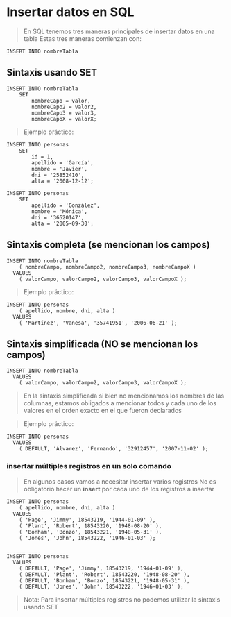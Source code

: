 # Insertar datos en SQL

> En SQL tenemos tres maneras principales de insertar datos en una tabla
> Estas tres maneras comienzan con:

    INSERT INTO nombreTabla

## Sintaxis usando SET 

    INSERT INTO nombreTabla  
        SET  
            nombreCapo = valor,  
            nombreCapo2 = valor2,  
            nombreCapo3 = valor3,  
            nombreCapoX = valorX;    

> Ejemplo práctico:

    INSERT INTO personas  
        SET  
            id = 1,  
            apellido = 'García',  
            nombre = 'Javier',  
            dni = '25852410',  
            alta = '2008-12-12';  

    INSERT INTO personas  
        SET   
            apellido = 'González',  
            nombre = 'Mónica',  
            dni = '36520147',  
            alta = '2005-09-30';  

## Sintaxis completa (se mencionan los campos)

    INSERT INTO nombreTabla  
        ( nombreCampo, nombreCampo2, nombreCampo3, nombreCampoX )  
      VALUES  
        ( valorCampo, valorCampo2, valorCampo3, valorCampoX );  

> Ejemplo práctico:

    INSERT INTO personas  
        ( apellido, nombre, dni, alta )  
      VALUES  
        ( 'Martínez', 'Vanesa', '35741951', '2006-06-21' );


## Sintaxis simplificada (NO se mencionan los campos)

    INSERT INTO nombreTabla
      VALUES  
        ( valorCampo, valorCampo2, valorCampo3, valorCampoX );  

> En la sintaxis simplificada si bien no mencionamos los nombres de las columnas, estamos obligados a mencionar todos y cada uno de los valores en el orden exacto en el que fueron declarados

> Ejemplo práctico:

    INSERT INTO personas  
      VALUES  
        ( DEFAULT, 'Álvarez', 'Fernando', '32912457', '2007-11-02' );

### insertar múltiples registros en un solo comando

> En algunos casos vamos a necesitar insertar varios registros
> No es obligatorio hacer un **insert** por cada uno de los registros a insertar

    INSERT INTO personas  
        ( apellido, nombre, dni, alta )  
      VALUES  
        ( 'Page', 'Jimmy', 18543219, '1944-01-09' ),
        ( 'Plant', 'Robert', 18543220, '1948-08-20' ),
        ( 'Bonham', 'Bonzo', 18543221, '1948-05-31' ),
        ( 'Jones', 'John', 18543222, '1946-01-03' );


    INSERT INTO personas   
      VALUES  
        ( DEFAULT, 'Page', 'Jimmy', 18543219, '1944-01-09' ),
        ( DEFAULT, 'Plant', 'Robert', 18543220, '1948-08-20' ),
        ( DEFAULT, 'Bonham', 'Bonzo', 18543221, '1948-05-31' ),
        ( DEFAULT, 'Jones', 'John', 18543222, '1946-01-03' );

> Nota: Para insertar múltiples registros no podemos utilizar la sintaxis usando SET